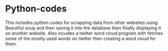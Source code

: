 # Python-codes
This includes python codes for scrapping data from other websites using Beautiful soup and then saving it into the database then finally displaying it on another website.
Also incudes a twitter word cloud program with fetches some of the mostly used words on twitter then creating a word cloud for them.
